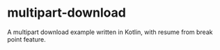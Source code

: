 # multipart-download

A multipart download example written in Kotlin, with resume from break point feature.

